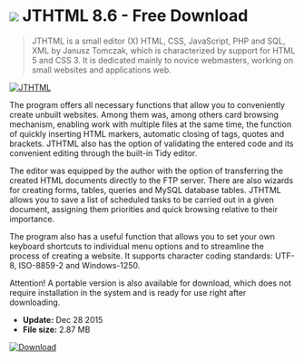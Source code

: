 # ![](https://cdn.softexe.net/static/icon/6/jthtml-12026.png) JTHTML 8.6 - Free Download

> JTHTML is a small editor (X) HTML, CSS, JavaScript, PHP and SQL, XML by Janusz Tomczak, which is characterized by support for HTML 5 and CSS 3. It is dedicated mainly to novice webmasters, working on small websites and applications web.

[![JTHTML](https://gallery.dpcdn.pl/imgc/Tools/9418/g_-_420x350_1.5_-_x20120725022010_00.png)](https://softexe.net/win/development-it/web-applications/jthtml:pbRbf.html)

The program offers all necessary functions that allow you to conveniently create unbuilt websites. Among them was, among others card browsing mechanism, enabling work with multiple files at the same time, the function of quickly inserting HTML markers, automatic closing of tags, quotes and brackets. JTHTML also has the option of validating the entered code and its convenient editing through the built-in Tidy editor.
 
 The editor was equipped by the author with the option of transferring the created HTML documents directly to the FTP server. There are also wizards for creating forms, tables, queries and MySQL database tables. JTHTML allows you to save a list of scheduled tasks to be carried out in a given document, assigning them priorities and quick browsing relative to their importance.
 
 The program also has a useful function that allows you to set your own keyboard shortcuts to individual menu options and to streamline the process of creating a website. It supports character coding standards: UTF-8, ISO-8859-2 and Windows-1250.
 
 Attention!
 A portable version is also available for download, which does not require installation in the system and is ready for use right after downloading.


- **Update:** Dec 28 2015
- **File size:** 2.87 MB

[![Download](https://cdn.softexe.net/static/img/download.png)](https://softexe.net/win/development-it/web-applications/jthtml:pbRbf.html)

